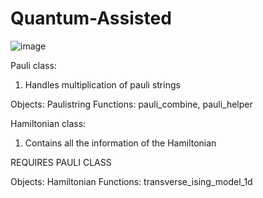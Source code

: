 # Quantum-Assisted

![image](https://user-images.githubusercontent.com/41319311/111591097-f44d8d00-8801-11eb-93a8-3804b6b6de88.png)

Pauli class:
1) Handles multiplication of pauli strings

Objects: Paulistring
Functions: pauli_combine, pauli_helper

Hamiltonian class:
1) Contains all the information of the Hamiltonian

REQUIRES PAULI CLASS

Objects: Hamiltonian
Functions: transverse_ising_model_1d
